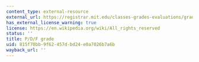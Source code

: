 ```yaml
---
content_type: external-resource
external_url: https://registrar.mit.edu/classes-grades-evaluations/grades/grading-policies/graduate-pdf-option
has_external_license_warning: true
license: https://en.wikipedia.org/wiki/All_rights_reserved
status: ''
title: P/D/F grade
uid: 815f70bb-9f62-457d-bd24-e0a7026b7a6b
wayback_url: ''
---
```

